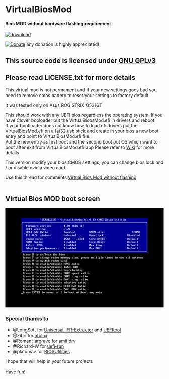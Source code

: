 # VirtualBiosMod

#### Bios MOD without hardware flashing requirement
[![download](https://img.shields.io/github/downloads/serdeliuk/VirtualBiosMod/total)](https://github.com/serdeliuk/VirtualBiosMod/releases/download/8/VirtualBiosMod.1.0.8.zip)

[![Donate](https://img.shields.io/badge/Donate-PayPal-green.svg)](https://paypal.me/serdeliuk) any donation is highly appreciated!

## This source code is licensed under [GNU GPLv3](https://www.gnu.org/licenses/gpl-3.0.html#preamble)
## Please read LICENSE.txt for more details


This virtual mod is not permament and if your new settings goes bad you need to remove cmos battery to reset your settings to factory default.

It was tested only on Asus ROG STRIX G531GT 

This should work with any UEFI bios regardless the operating system, if you have Clover booloader put the VirtualBioosMod.efi in drivers and reboot.<br>
If your bootloader does not know how to load efi drivers put the VirtualBiosMod.efi on a fat32 usb stick and create in your bios a new boot entry and point to VirtualBiosMod.efi file.<br>
Put the new entry as first boot and the second boot put OS which want to boot after exit from VirtualBiosMod.efi app
Please refer to [Wiki](https://github.com/serdeliuk/VirtualBiosMod/wiki) for more details

This version modify your bios CMOS settings, you can change bios lock and / or disable nvidia video card.

Use this thread for comments [Virtual Bios Mod without flashing](https://www.insanelymac.com/forum/topic/358607-tool-virtualbiosmod-safely-mod-your-firmware-bios-without-flashing-requirement/)
<br><br>

Virtual Bios MOD boot screen
---
![VirtualBiosMod](https://github.com/serdeliuk/VirtualBiosMod/blob/master/img/VirtualBiosMod.1.0.13.gif)

### Special thanks to
- @LongSoft for [Universal-IFR-Extractor](https://github.com/LongSoft/Universal-IFR-Extractor) and [UEFItool](https://github.com/LongSoft/UEFITool)
- @Zibri for [afulnx](https://github.com/Zibri/afulnx)
- @RomanHargrave for [amifldrv](https://github.com/RomanHargrave/amifldrv)
- @Richard-W for [uefi-run](https://github.com/Richard-W/uefi-run)
- @platomav for [BIOSUtilities](https://github.com/platomav/BIOSUtilities)

I hope that will help in your future projects<br><br>
Have fun!

